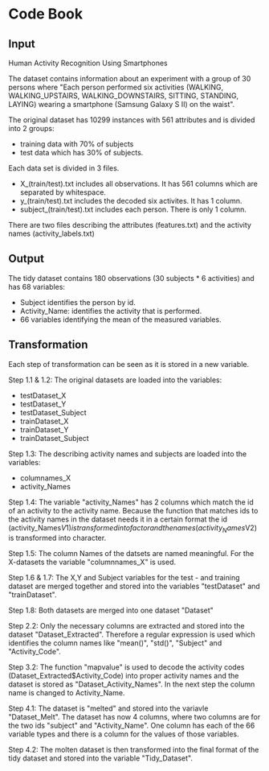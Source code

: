 # Code Book

## Input

Human Activity Recognition Using Smartphones

The dataset contains information about an experiment with a group of 30 persons where "Each person 
performed six activities (WALKING, WALKING_UPSTAIRS, WALKING_DOWNSTAIRS, SITTING, STANDING, LAYING) 
wearing a smartphone (Samsung Galaxy S II) on the waist".

The original dataset has 10299 instances with 561 attributes and is divided into 2 groups: 

* training data with 70% of subjects
* test data which has 30% of subjects.  

Each data set is divided in 3 files. 

* X_(train/test).txt includes all observations. It has 561 columns which are separated by whitespace.
* y_(train/test).txt includes the decoded six activites. It has 1 column.
* subject_(train/test).txt includes each person. There is only 1 column.

There are two files describing the attributes (features.txt) and the activity names (activity_labels.txt)

## Output

The tidy dataset contains 180 observations (30 subjects * 6 activities) and has 68 variables:

 * Subject identifies the person by id.
 * Activity_Name: identifies the activity that is performed.
 * 66 variables identifying the mean of the measured variables.

## Transformation

Each step of transformation can be seen as it is stored in a new variable.

Step 1.1 & 1.2: The original datasets are loaded into the variables:

* testDataset_X
* testDataset_Y
* testDataset_Subject
* trainDataset_X
* trainDataset_Y
* trainDataset_Subject

Step 1.3: The describing activity names and subjects are loaded into the variables:

* columnames_X
* activity_Names

Step 1.4: The variable "activity_Names" has 2 columns which match the id of an activity to the 
activity name. Because the function that matches ids to the activity names in the dataset needs 
it in a certain format the id (activity_Names$V1) is transformed into factor and the names
(activity_Names$V2) is transformed into character.

Step 1.5: The column Names of the datsets are named meaningful. For the X-datasets the variable
"columnnames_X" is used.

Step 1.6 & 1.7: The X,Y and Subject variables for the test - and training dataset are merged together and stored into the variables "testDataset" and "trainDataset".

Step 1.8: Both datasets are merged into one dataset "Dataset"

Step 2.2: Only the necessary columns are extracted and stored into the dataset "Dataset_Extracted". Therefore a regular expression is used which identifies the column names like "mean()", "std()", "Subject" and 
"Activity_Code".

Step 3.2: The function "mapvalue" is used to decode the activity codes (Dataset_Extracted$Activity_Code) 
into proper activity names and the dataset is stored as "Dataset_Activity_Names". In the next step the
column name is changed to Activity_Name.

Step 4.1: The dataset is "melted" and stored into the variavle "Dataset_Melt". The dataset has now
4 columns, where two columns are for the two ids "subject" and "Activity_Name". One column has each of the 66 variable types and there is a column for the values of those variables.

Step 4.2: The molten dataset is then transformed into the final format of the tidy dataset and stored into the 
variable "Tidy_Dataset".